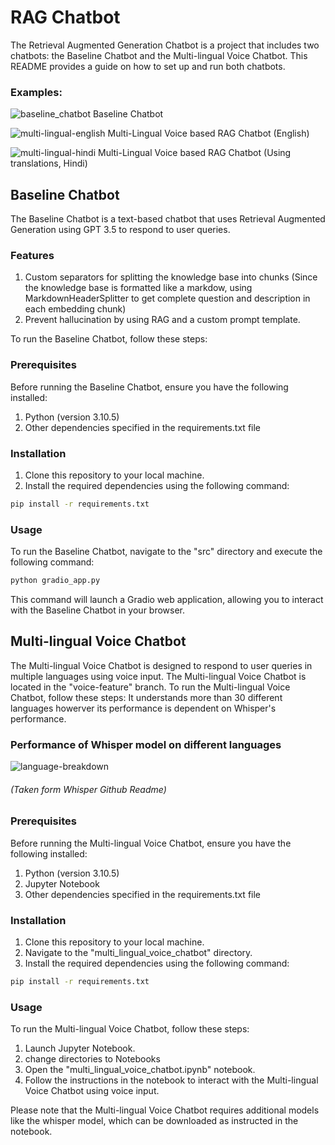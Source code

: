 # RAG Chatbot

The Retrieval Augmented Generation Chatbot is a project that includes two chatbots: the Baseline Chatbot and the Multi-lingual Voice Chatbot. This README provides a guide on how to set up and run both chatbots.
### Examples:
![baseline_chatbot](https://github.com/ayush-vatsal/chatbot-RAG/assets/57457066/cb394f53-1bf0-4cb6-a252-368be3531be1)
Baseline Chatbot

![multi-lingual-english](https://github.com/ayush-vatsal/chatbot-RAG/assets/57457066/7f881d9b-5f3f-4a11-8782-fe45a81c0351)
Multi-Lingual Voice based RAG Chatbot (English)

![multi-lingual-hindi](https://github.com/ayush-vatsal/chatbot-RAG/assets/57457066/a2df6852-b943-4f36-8026-22e3b44af664)
Multi-Lingual Voice based RAG Chatbot (Using translations, Hindi)


## Baseline Chatbot

The Baseline Chatbot is a text-based chatbot that uses Retrieval Augmented Generation using GPT 3.5 to respond to user queries. 
### Features
1. Custom separators for splitting the knowledge base into chunks (Since the knowledge base is formatted like a markdow, using MarkdownHeaderSplitter to get complete question and description in each embedding chunk)
2. Prevent hallucination by using RAG and a custom prompt template.

To run the Baseline Chatbot, follow these steps:

### Prerequisites

Before running the Baseline Chatbot, ensure you have the following installed:

1. Python (version 3.10.5)
2. Other dependencies specified in the requirements.txt file

### Installation

1. Clone this repository to your local machine.
2. Install the required dependencies using the following command:

```bash
pip install -r requirements.txt
```

### Usage

To run the Baseline Chatbot, navigate to the "src" directory and execute the following command:

```bash
python gradio_app.py
```

This command will launch a Gradio web application, allowing you to interact with the Baseline Chatbot in your browser.

## Multi-lingual Voice Chatbot

The Multi-lingual Voice Chatbot is designed to respond to user queries in multiple languages using voice input. The Multi-lingual Voice Chatbot is located in the "voice-feature" branch. To run the Multi-lingual Voice Chatbot, follow these steps:
It understands more than 30 different languages howerver its performance is dependent on Whisper's performance.
### Performance of Whisper model on different languages
![language-breakdown](https://github.com/ayush-vatsal/chatbot-RAG/assets/57457066/f62da70a-e7f0-411b-9deb-dc5bbef14608)
###### (Taken form Whisper Github Readme)
### Prerequisites

Before running the Multi-lingual Voice Chatbot, ensure you have the following installed:

1. Python (version 3.10.5)
2. Jupyter Notebook
3. Other dependencies specified in the requirements.txt file

### Installation

1. Clone this repository to your local machine.
2. Navigate to the "multi_lingual_voice_chatbot" directory.
3. Install the required dependencies using the following command:

```bash
pip install -r requirements.txt
```

### Usage

To run the Multi-lingual Voice Chatbot, follow these steps:

1. Launch Jupyter Notebook.
2. change directories to Notebooks
3. Open the "multi_lingual_voice_chatbot.ipynb" notebook.
4. Follow the instructions in the notebook to interact with the Multi-lingual Voice Chatbot using voice input.

Please note that the Multi-lingual Voice Chatbot requires additional models like the whisper model, which can be downloaded as instructed in the notebook.

